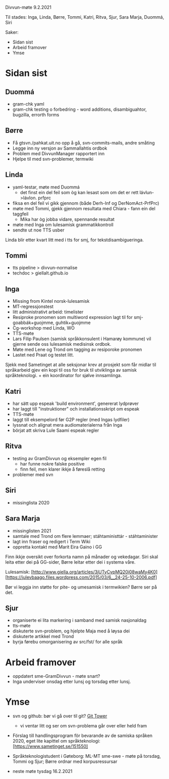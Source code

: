 Divvun-møte 9.2.2021

Til stades: Inga, Linda, Børre, Tommi, Katri, Ritva, Sjur, Sara Marja, Duommá, Siri

Saker:
* Sidan sist
* Arbeid framover
* Ymse

#  Sidan sist

##  Duommá
* gram-chk yaml
* gram-chk testing o forbedring - word additions, disambiguahtor, bugzilla,
  errorth forms

##  Børre
* Få gtsvn./pahkat.uit.no opp å gå, svn-commits-mails, andre småting
* Legge inn ny versjon av Sammallahtis ordbok
* Problem med DivvunManager rapportert inn
* Hjelpe til med svn-problemer, termwiki

##  Linda
* yaml-testar, møte med Duommá
    - det finst ein del feil som òg kan lesast som om det er rett
   lávlun->lávlon. prfprc
* fiksa en del feil vi gikk gjennom (både Derh-Inf og DerNomAct-PrfPrc)
* møte med Tommi, gjekk gjennom resultata med Chiara - fann ein del taggfeil
    - Mika har òg jobba vidare, spennande resultat
* møte med Inga om lulesamisk grammatikkontroll
* sendte ut noe TTS usber

Linda blir etter kvart litt med i tts for smj, for tekstdisambigueringa.

##  Tommi
* tts pipeline > divvun-normalise
* techdoc > giellalt.github.io

##  Inga
* Missing from Kintel norsk-lulesamisk
* MT-regressjonstest
* litt administrativt arbeid: timelister
* Resiproke pronomen som multiword expression lagt til for smj- goabbák+guojmme,
  guhtik+guojmme
* Cg-workshop med Linda, WO
* TTS-møte
* Lars Filip Paulsen (samisk språkkonsulent i Hamarøy kommune) vil gjerne sende
  oss lulesamisk medisinsk ordbok.
* Møte med Lene og Trond om tagging av resiporoke pronomen
* Lastet ned Praat og testet litt.

Sjekk med Sametinget at alle seksjonar krev at prosjekt som får midlar til
språkarbeid gjev ein kopi til oss for bruk til utviklinga av samisk
språkteknologi. + ein koordinator for sjølve innsamlinga.

##  Katri
* har sätt upp espeak 'build environment', genererat lydprøver
* har laggt till "instruktioner" och installationsskript om espeak
* TTS-møte
* laggt till eksempelord før G2P regler (med Ingas lydfiler)
* lyssnat och alignat mera audiomaterialerna från Inga
* börjat att skriva Lule Saami espeak regler

##  Ritva
* testing av GramDivvun og eksempler egen fil
    - har funne nokre falske positive
    - finn feil, men klarer ikkje å føreslå retting
* problemer med svn

##  Siri
* missinglista 2020

##  Sara Marja
* missinglisten 2021
* samtale med Trond om flere lemmaer; stáhtaministtár - stáhtaminister
* lagt inn fraser og redigert i Term Wiki
* oppretta kontakt med Marit Eira Gaino i GG

Finn ikkje oversikt over forkorta namn på månader og vekedagar. Siri skal leita
etter dei på GG-sider, Børre leitar etter dei i systema våre.

Lulesamisk: [http://www.giella.org/articles/3jUTyCvpMQ20i08waMy4K0]
            [https://julevbaago.files.wordpress.com/2015/03/6__24-25-10-2006.pdf]

Bør vi leggja inn støtte for pite- og umesamisk i termwikien? Børre ser på det.

##  Sjur
* organiserte ei lita markering i samband med samisk nasjonaldag
* tts-møte
* diskuterte svn-problem, og hjelpte Maja med å løysa dei
* diskuterte artikkel med Trond
* byrja førebu omorganisering av src/fst/ for alle språk

#  Arbeid framover
* oppdatert sme-GramDivvun - møte snart?
* Inga underviser onsdag etter lunsj og torsdag etter lunsj.

#  Ymse
* svn og github: bør vi gå over til git? [Git Tower](https://www.git-tower.com)
    - vi ventar litt og ser om svn-problema går over eller held fram
* Förslag till handlingsprogram för bevarande av de samiska språken 2020, eget
  lite kapittel om språkteknologi:
  [https://www.sametinget.se/151550]
* Språkteknologistudent i Gøteborg: ML-MT sme-swe - møte på torsdag, Tommi og
  Sjur; Børre ordnar med korpusressursar

* neste møte tysdag 16.2.2021
